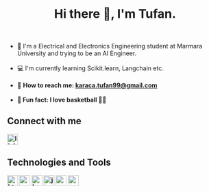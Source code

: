 <h1 align="center"> Hi there 👋, I'm Tufan.</h1>

<br>

<ul>
<li>🏫 I'm a Electrical and Electronics Engineering student at Marmara University and trying to be an AI Engineer.</li>
<br>
<li>💻 I'm currently learning Scikit.learn, Langchain etc.</li>
<br>
<li>📧 <b>How to reach me:<b> <a href="mailto:karaca.tufan99@gmail.com">karaca.tufan99@gmail.com</a></li>
<br>
<li>🕺 Fun fact: I love basketball 🏀🏀</li>
</ul>

## Connect with me
<a href="https://www.linkedin.com/in/tufankaraca/" target="_blank"><img src="https://upload.wikimedia.org/wikipedia/commons/c/ca/LinkedIn_logo_initials.png" alt="linkedin" width="25px"></a>

## Technologies and Tools
<a href="https://www.postgresql.org/" target="_blank"><img src="https://w7.pngwing.com/pngs/441/460/png-transparent-postgresql-plain-wordmark-logo-icon-thumbnail.png" alt="html" width="25px"></a>
<a href="https://www.python.org/" target="_blank"><img src="https://upload.wikimedia.org/wikipedia/commons/thumb/c/c3/Python-logo-notext.svg/165px-Python-logo-notext.svg.png?20250701090410" alt="css" width="25px"></a>
<a href="https://numpy.org/" target="_blank"><img src="https://icon.icepanel.io/Technology/svg/NumPy.svg" alt="bootstrap" width="25px"></a>
<a href="https://pandas.pydata.org/" target="_blank"><img src="https://icon.icepanel.io/Technology/png-shadow-512/Pandas.png" alt="javascript" width="25px"></a>
<a href="https://matplotlib.org/" target="_blank"><img src="https://icon.icepanel.io/Technology/svg/Matplotlib.svg" alt="react.js" width="25px"></a>
<a href="https://seaborn.pydata.org/" target="_blank"><img src="https://cdn.worldvectorlogo.com/logos/seaborn-1.svg" alt="vs code" width="25px"></a>
